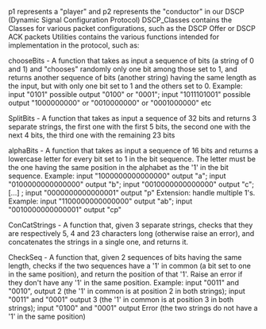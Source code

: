 p1 represents a "player" and p2 represents the "conductor" in our DSCP (Dynamic Signal Configuration Protocol)
DSCP_Classes contains the Classes for various packet configurations, such as the DSCP Offer or DSCP ACK packets 
Utilities contains the various functions intended for implementation in the protocol, such as:

chooseBits - A function that takes as input a sequence of bits (a string of 0 
and 1) and "chooses" randomly only one bit among those set to 1, and 
returns another sequence of bits (another string) having the same length 
as the input, but with only one bit set to 1 and the others set to 0. 
Example: input "0101" possible output "0100" or "0001"; input 
"1011101001" possible output "1000000000" or "0010000000" or 
"0001000000" etc

SplitBits - A function that takes as input a sequence of 32 bits and returns 
3 separate strings, the first one with the first 5 bits, the second one 
with the next 4 bits, the third one with the remaining 23 bits

alphaBits - A function that takes as input a sequence of 16 bits and returns 
a lowercase letter for every bit set to 1 in the bit sequence. The 
letter must be the one having the same position in the alphabet as the 
'1' in the bit sequence. Example: input "1000000000000000" output "a"; 
input "0100000000000000" output "b"; input "0010000000000000" output 
"c"; [...] ; input "0000000000000001" output "p"
Extension: handle multiple 1's. Example: input "1100000000000000" output 
"ab"; input "0010000000000001" output "cp"

ConCatStrings - A function that, given 3 separate strings, checks that they are 
respectively 5, 4 and 23 characters long (otherwise raise an error), and 
concatenates the strings in a single one, and returns it.

CheckSeq - A function that, given 2 sequences of bits having the same 
length, checks if the two sequences have a '1' in common (a bit set to 
one in the same position), and return the position of that '1'. Raise an 
error if they don't have any '1' in the same position. Example: input 
"0011" and "0010", output 2 (the '1' in common is at position 2 in both 
strings); input "0011" and "0001" output 3 (the '1' in common is at 
position 3 in both strings); input "0100" and "0001" output Error (the 
two strings do not have a '1' in the same position)
